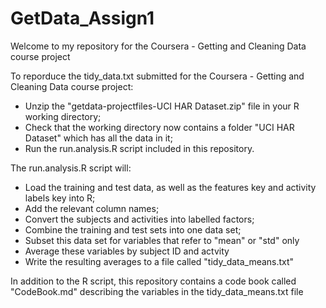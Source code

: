 # GetData_Assign1

Welcome to my repository for the Coursera - Getting and Cleaning Data course project

To reporduce the tidy_data.txt submitted for the Coursera - Getting and Cleaning Data course project:
* Unzip the "getdata-projectfiles-UCI HAR Dataset.zip" file in your R working directory;
* Check that the working directory now contains a folder "UCI HAR Dataset" which has all the data in it;
* Run the run.analysis.R script included in this repository.

The run.analysis.R script will:
* Load the training and test data, as well as the features key and activity labels key into R;
* Add the relevant column names;
* Convert the subjects and activities into labelled factors;
* Combine the training and test sets into one data set;
* Subset this data set for variables that refer to "mean" or "std" only
* Average these variables by subject ID and actvity
* Write the resulting averages to a file called "tidy_data_means.txt"

In addition to the R script, this repository contains a code book called "CodeBook.md" describing the variables in the tidy_data_means.txt file




